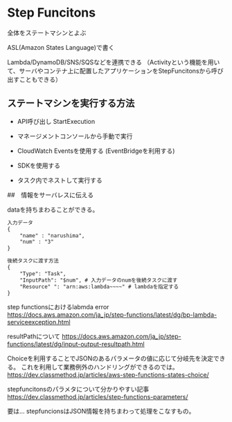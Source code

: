 # Step Funcitons

全体をステートマシンとよぶ

ASL(Amazon States Language)で書く

Lambda/DynamoDB/SNS/SQSなどを連携できる
（Activityという機能を用いて、サーバやコンテナ上に配置したアプリケーションをStepFuncitonsから呼び出すこともできる）

## ステートマシンを実行する方法

* API呼び出し
    StartExecution

* マネージメントコンソールから手動で実行

* CloudWatch Eventsを使用する
    (EventBridgeを利用する)

* SDKを使用する

* タスク内でネストして実行する

##　情報をサーバレスに伝える

dataを持ちまわることができる。

```txt
入力データ
{
    "name" : "narushima",
    "num" : "3"
}

後続タスクに渡す方法
{
    "Type": "Task",
    "InputPath": "$num", # 入力データのnumを後続タスクに渡す
    "Resource" ": "arn:aws:lambda~~~~" # lambdaを指定する
}
```

step functionsにおけるlabmda error
<https://docs.aws.amazon.com/ja_jp/step-functions/latest/dg/bp-lambda-serviceexception.html>

resultPathについて
https://docs.aws.amazon.com/ja_jp/step-functions/latest/dg/input-output-resultpath.html

Choiceを利用することでJSONのあるパラメータの値に応じて分岐先を決定できる。
これを利用して業務例外のハンドリングができるのでは。
<https://dev.classmethod.jp/articles/aws-step-functions-states-choice/>

stepfuncitonsのパラメタについて分かりやすい記事
<https://dev.classmethod.jp/articles/step-functions-parameters/>

要は...
stepfuncionsはJSON情報を持ちまわって処理をこなすもの。

